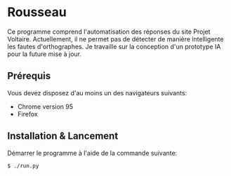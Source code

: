 # Rousseau

Ce programme comprend l'automatisation des réponses du site Projet Voltaire.
Actuellement, il ne permet pas de détecter de manière intelligente les fautes d'orthographes.
Je travaille sur la conception d'un prototype IA pour la future mise à jour.

## Prérequis

Vous devez disposez d'au moins un des navigateurs suivants:

- Chrome version 95
- Firefox

## Installation & Lancement

Démarrer le programme à l'aide de la commande suivante:

```console
$ ./run.py
```
